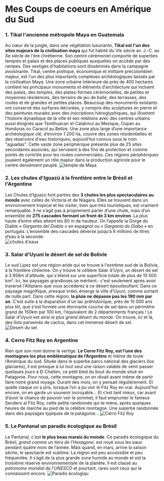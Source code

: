 
# Mes Coups de coeurs en Amérique du Sud

### 1. Tikal l'ancienne métropole Maya en Guatemala
Au cœur de la jungle, dans une végétation luxuriante, **Tikal est l'un des sites majeurs de la civilisation maya** qui fut habité du VIe siècle av. J.-C. au Xe siècle de l'ère chrétienne. Son centre cérémoniel comporte de superbes temples et palais et des places publiques auxquelles on accède par des rampes. Des vestiges d'habitations sont disséminés dans la campagne avoisinante. Tikal, centre politique, économique et militaire précolombien majeur, est l'un des plus importants complexes archéologiques laissés par la civilisation Maya. Une zone urbaine intérieure de près de 400 hectares contient les principaux  monuments et éléments d’architecture qui incluent des palais, des temples, des plates-formes cérémonielles, de petites et moyennes résidences, des terrains de jeu de balle, des terrasses, des routes et de grandes et petites places. Beaucoup des monuments existants ont conservé des surfaces décorées, y compris des sculptures en pierre et des peintures murales avec des inscriptions hiéroglyphiques, qui illustrent l'histoire dynastique de la ville et ses relations avec des centres urbains aussi éloignés que Teotihuacan et Calakmul au Mexique, Copan au Honduras ou Caracol au Belize. Une zone plus large d’une importance archéologique clé, d’environ 1 200 ha, couvre des zones résidentielles et des réservoirs d'eau historiques, aujourd'hui connus sous le nom "aguadas". Cette vaste  zone périphérique présente plus de 25 sites secondaires associés, qui servaient à des fins de protection et comme points de contrôle pour les routes commerciales. Ces régions périphériques jouaient également un rôle majeur dans la production agricole pour le centre densément peuplé.
![temple de Maya](https://images.unsplash.com/photo-1600207882264-605cd561ce4a?q=80&w=1748&auto=format&fit=crop&ixlib=rb-4.0.3&ixid=M3wxMjA3fDB8MHxwaG90by1wYWdlfHx8fGVufDB8fHx8fA%3D%3D#round)

### 2. Les chutes d'Iguazú à la frontière entre le Brésil et l'Argentine
Les Chutes d’Iguazú font parties des **3 chutes les plus spectaculaires au monde** avec celles de Victoria et de Niagara. Elles se trouvent dans un environnement tropical et les visiter, bien que très touristiques, est vraiment remarquable. Il ne s’agit pas à proprement parler d’une chute, mais d’un ensemble de **275 cascades formant un front de 3 km environ**. La plus haute d’entre elles atteint les 80 m de hauteur. On l’appelle la Gorge du Diable « *Garganta del Diablo* » en espagnol ou « *Garganta do Diabo* » en portugais. L’ensemble des cascades déverse jusqu’à 6 millions de litres d’eau à la seconde.<br>
![chutes d'eaux](https://images.unsplash.com/photo-1604626676599-e21a94462216?q=80&w=1663&auto=format&fit=crop&ixlib=rb-4.0.3&ixid=M3wxMjA3fDB8MHxwaG90by1wYWdlfHx8fGVufDB8fHx8fA%3D%3D#round)

### 3. Salar d'Uyuni le désert de sel de Bolivie
Le sud Lipez est une région aride qui se trouve à l'extrême sud de la Bolivie, à la frontière chilienne. On y trouve le célèbre Salar d'Uyni, un désert de sel à 3 658m d'altitude, qui s'étend sur une superficie totale de plus de 10 500 km². Ici, les paysages grandioses se méritent : c'est seulement après avoir traversé l'Altiplano que vous accéderez à ce désert époustouflant. Dans ce paysage magnifique, presque irréel, émerge la ville d'Uyuni, comme sortant de nulle part. Dans cette région, **la pluie ne dépasse pas les 190 mm par an**. C'est suite à la disparation d'un lac préhistorique, près de 15 000 ans plus tôt, que s'est formée une étonnante couche de sel dans un périmètre grand de 150km par 100 km, l'équivalent de 2 départements français ! Le Salar d'Uyuni est ainsi *le plus grand désert du monde*. On trouve, ici et là, des îlots parsemés de cactus, dans cet immense désert de sel.
![Desert du sel](https://geo.img.pmdstatic.net/fit/https.3A.2F.2Fi.2Epmdstatic.2Enet.2Fgeo.2F2021.2F07.2F21.2Fb52a6ab8-a42f-4416-9ca2-ddf4f3fefc35.2Ejpeg/1150x647/background-color/ffffff/focus-point/1893%2C1599/quality/70/desert-de-sel-de-bolivie-nos-conseils-pour-visiter-le-salar-duyuni.jpg#round)

### 4. Cerro Fitz Roy en Argentine
Rien que son nom donne le vertige. **Le Cerro Fitz Roy, est l’une des montagnes les plus emblématique de l’Argentine** et même de toute l’Amérique du sud. Située dans le superbe parcs national des glaciers (los glaciares), il est presque à lui tout seul une raison valable de venir passer quelques jours à El Chalten, ce petit bled du bout du monde situé en Patagonie. Pour nous, cette montagne, on en rêvait avant même de partir faire notre grand voyage. Durant des mois, on y pensait régulièrement. Et quelle claque on a pris, lorsque l’on a pu voir le Fitz Roy en vrai. Aujourd’hui encore, on en garde un souvenir incroyable...
Et c’est tant mieux, car avant d’avoir la chance de pouvoir voir le sommet, il faut emprunter le fameux Sendero al Fitz Roy, cette petite randonnée qui te mène, après quelques heures de marche au pied de la célèbre montagne. Une superbe randonnée dans des paysages typiques de la patagonie... 
![Cerro Fitz Roy](https://www.borispatagonia.com/images/fitz-roy-el-chalten.jpg#round)

### 5. Le Pantanal un paradis écologique au Brésil
Le Pantanal, c'est **le plus beau marais du monde**. Ce paradis écologique du Brésil, *grand comme un tiers de l’Hexagone*, est noyé sous les eaux pendant quatre mois de l’année. Mais quand, en mars, arrive la saison sèche, le spectacle est sublime. La région est peu accessible et peu fréquentée. Il s’agit de la plus grande zone humide au monde et est la troisième réserve environnementale de la planète. Il est classé au *patrimoine mondial de l’UNESCO* et pourtant, rares sont ceux qui le connaissent encore.
![Paradis écologiqu](https://www.brazilecotour.com/wp-content/uploads/2017/05/pantanal-tours-safari-brazil-journey-safaries-expeditions-brazilecotour.com_-1.jpg#round)


